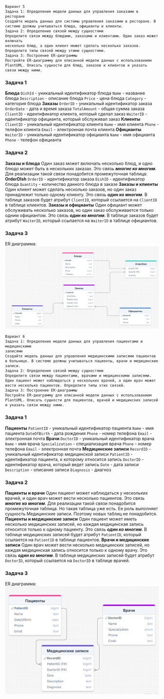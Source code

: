 ```
Вариант 5
Задача 1: Определение модели данных для управления заказами в ресторане
Создайте модель данных для системы управления заказами в ресторане. В системе должны учитываться блюда, официанты и клиенты.
Задача 2: Определение связей между сущностями
Определите связи между блюдами, заказами и клиентами. Один заказ может включать
несколько блюд, а один клиент может сделать несколько заказов. Определите типы связей между этими сущностями.
Задача 3: Построение ER-диаграммы
Постройте ER-диаграмму для описанной модели данных с использованием PlantUML. Описать сущности для блюд, заказов и клиентов и указать связи между ними.
```
### Задача 1
**Блюда**
	`DishId` - уникальный идентификатор блюда
	`Name` - название блюда
	`Description` - описание блюда
	`Price` - цена блюда
	`Category` - категория блюда
**Заказы**
	`OrderID` - уникальный идентификатор заказа
	`OrderDate` - дата и время заказа
	`TotalAmount` - общая сумма заказа
	`ClientID` - идентификатор клиента, который сделал заказ
	`WaiterID` - идентификатор официанта, который обслуживал заказ
**Клиенты**
	`ClientID` - уникальный идентификатор клиента
	`Name` - имя клиента
	`Phone` - телефон клиента
	`Email` - электронная почта клиента
**Официанты**
	`WaiterID` - уникальный идентификатор официанта
	`Name` - имя официанта
	`Phone` - телефон официанта
### Задача 2
**Заказы и блюда**
	Один заказ может включать несколько блюд, и одно блюдо может быть в нескольких заказах. Это связь ***многие ко многим***. Для реализации такой связи понадобится промежуточная таблица:
	**OrderDIsh**
		`OrderID` - идентификатор заказа
		`DishID` - идентификатор блюда
		`Quantity` - количество данного блюда в заказе
**Заказы и клиенты**
	Один клиент может сделать несколько заказов, но один заказ принадлежит только одному клиенту. Это связь ***один ко многим***. В таблице заказов будет атрибут `ClientID`, который ссылается на `ClientID` в таблице клиентов.
**Заказы и официанты**
	Один официант может обслуживать несколько заказов, но один заказ обслуживается только одним официантом. Это связь ***один ко многим***. В таблице заказов будет атрибут `WaiterID`, который ссылается на `WaiterID` в таблице официантов.
### Задача 3
ER диаграмма:
![](static/Screenshot1.png)

```
Вариант 6
Задача 1: Определение модели данных для управления пациентами и медицинскими
записями
Создайте модель данных для управления медицинскими записями пациентов в больнице. В системе должны учитываться пациенты, врачи и медицинские записи.
Задача 2: Определение связей между сущностями
Определите связи между пациентами, врачами и медицинскими записями. Один пациент может наблюдаться у нескольких врачей, а один врач может вести несколько пациентов. Определите типы этих связей.
Задача 3: Построение ER-диаграммы
Постройте ER-диаграмму для описанной модели данных с использованием PlantUML. Описать сущности для пациентов, врачей и медицинских записей и указать связи между ними.
```
### Задача 1
**Пациенты**
	`PatientID` - уникальный идентификатор пациента
	`Name` - имя пациента
	`DateOfBirth` - дата рождения
	`Phone` - номер телефона
	`Email` - электронная почта
**Врачи**
	`DoctorID` - уникальный идентификатор врача
	`Name` - имя врача
	`Specialization` - специализация врача
	`Phone` - номер телефона
	`Email` - электронная почта
**Медицинские записи**
	`RecordID` - уникальный идентификатор медицинской записи
	`PatientID` - идентификатор пациента, к которому относится запись
	`DoctorID` - идентификатор врача, который ведет запись
	`Date` - дата записи
	`Description` - описание записи
	`Diagnosis` - диагноз
### Задача 2
**Пациенты и врачи**
	Один пациент может наблюдаться у нескольких врачей, и один врач может вести несколько пациентов. Это связь ***многие ко многим***. Для реализации такой связи понадобится промежуточная таблица. Но такая таблица уже есть. Ее роль выполняет сущность Медицинские записи. Поэтому новых таблиц не понадобится.
**Пациенты и медицинские записи**
	Один пациент может иметь несколько медицинских записей, но каждая медицинская запись относится только к одному пациенту. Это связь ***один ко многим***. В таблице медицинских записей будет атрибут `PatientID`, который ссылается на `PatientID` в таблице пациентов.
**Врачи и медицинские записи**
	Один врач может вести несколько медицинских записей, но каждая медицинская запись относится только к одному врачу. Это связь ***один ко многим***. В таблице медицинских записей будет атрибут `DoctorID`, который ссылается на `DoctorID` в таблице врачей.
### Задача 3
ER диаграмма:
![](static/Screenshot2.png)
